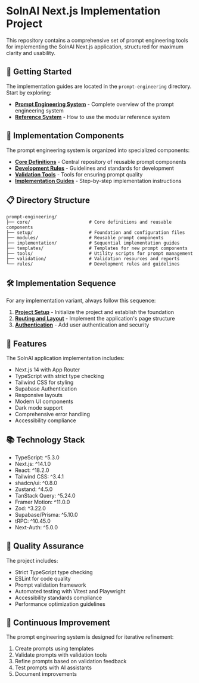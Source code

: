 # SolnAI Next.js Implementation Project

This repository contains a comprehensive set of prompt engineering tools for implementing the SolnAI Next.js application, structured for maximum clarity and usability.

## 📁 Getting Started

The implementation guides are located in the `prompt-engineering` directory. Start by exploring:

- [**Prompt Engineering System**](prompt-engineering/README.md) - Complete overview of the prompt engineering system
- [**Reference System**](prompt-engineering/README-REFERENCE-SYSTEM.md) - How to use the modular reference system

## 🚀 Implementation Components

The prompt engineering system is organized into specialized components:

- [**Core Definitions**](prompt-engineering/core/definitions.md) - Central repository of reusable prompt components
- [**Development Rules**](prompt-engineering/rules/) - Guidelines and standards for development
- [**Validation Tools**](prompt-engineering/validation/) - Tools for ensuring prompt quality
- [**Implementation Guides**](prompt-engineering/implementation/) - Step-by-step implementation instructions

## 📋 Directory Structure

```
prompt-engineering/
├── core/                      # Core definitions and reusable components
├── setup/                     # Foundation and configuration files
├── modules/                   # Reusable prompt components
├── implementation/            # Sequential implementation guides
├── templates/                 # Templates for new prompt components
├── tools/                     # Utility scripts for prompt management
├── validation/                # Validation resources and reports
└── rules/                     # Development rules and guidelines
```

## 🛠️ Implementation Sequence

For any implementation variant, always follow this sequence:

1. [**Project Setup**](prompt-engineering/implementation/01-project-setup.md) - Initialize the project and establish the foundation
2. [**Routing and Layout**](prompt-engineering/implementation/) - Implement the application's page structure
3. [**Authentication**](prompt-engineering/modules/authentication.md) - Add user authentication and security

## 🌟 Features

The SolnAI application implementation includes:

- Next.js 14 with App Router
- TypeScript with strict type checking
- Tailwind CSS for styling
- Supabase Authentication
- Responsive layouts
- Modern UI components
- Dark mode support
- Comprehensive error handling
- Accessibility compliance

## 📚 Technology Stack

- TypeScript: ^5.3.0
- Next.js: ^14.1.0
- React: ^18.2.0
- Tailwind CSS: ^3.4.1
- shadcn/ui: ^0.8.0
- Zustand: ^4.5.0
- TanStack Query: ^5.24.0
- Framer Motion: ^11.0.0
- Zod: ^3.22.0
- Supabase/Prisma: ^5.10.0
- tRPC: ^10.45.0
- Next-Auth: ^5.0.0

## 🧪 Quality Assurance

The project includes:

- Strict TypeScript type checking
- ESLint for code quality
- Prompt validation framework
- Automated testing with Vitest and Playwright
- Accessibility standards compliance
- Performance optimization guidelines

## 🔄 Continuous Improvement

The prompt engineering system is designed for iterative refinement:

1. Create prompts using templates
2. Validate prompts with validation tools
3. Refine prompts based on validation feedback
4. Test prompts with AI assistants
5. Document improvements
